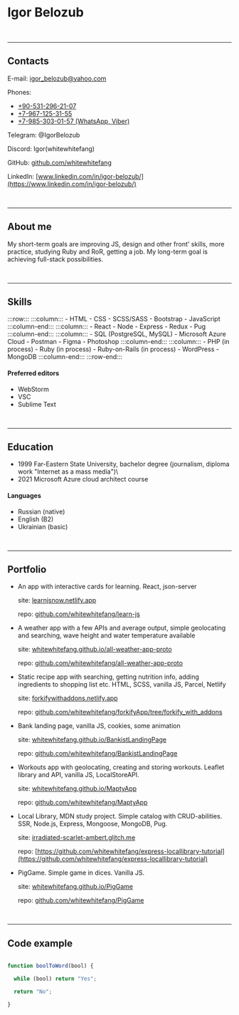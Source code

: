 # Igor Belozub &#8195;

&#8195;
&#8195;
___

## Contacts

E-mail: [igor_belozub@yahoo.com](mailto:igor_belozub@yahoo.com)

Phones:

- [+90-531-296-21-07](tel:905312962107)
- [+7-967-125-31-55](tel:79671253155)
- [+7-985-303-01-57 (WhatsApp, Viber)](tel:79853030157)

Telegram: @IgorBelozub

Discord: Igor(whitewhitefang)

GitHub: [github.com/whitewhitefang](https://github.com/whitewhitefang)

LinkedIn: [www.linkedin.com/in/igor-belozub/](https://www.linkedin.com/in/igor-belozub/)

&#8195;
&#8195;
___

## About me

My short-term goals are improving JS, design and other front' skills, more practice, studying Ruby and RoR, getting a job.
My long-term goal is achieving full-stack possibilities.

&#8195;
&#8195;
___

## Skills

:::row:::
    :::column:::
        - HTML
        - CSS
        - SCSS/SASS
        - Bootstrap
        - JavaScript
    :::column-end:::
    :::column:::
        - React
        - Node
        - Express
        - Redux
        - Pug
    :::column-end:::
    :::column:::
        - SQL (PostgreSQL, MySQL)
        - Microsoft Azure Cloud
        - Postman
        - Figma
        - Photoshop
    :::column-end:::
    :::column:::
        - PHP (in process)
        - Ruby (in process)
        - Ruby-on-Rails (in process)
        - WordPress
        - MongoDB
    :::column-end:::
:::row-end:::

#### Preferred editors

- WebStorm
- VSC
- Sublime Text

&#8195;
&#8195;
___

## Education

- 1999 Far-Eastern State University, bachelor degree (journalism, diploma work "Internet as a mass media")\
- 2021 Microsoft Azure cloud architect course

#### Languages

- Russian (native)
- English (B2)
- Ukrainian (basic)

&#8195;
&#8195;
___

## Portfolio

- An app with interactive cards for learning. React, json-server

    site: [learnjsnow.netlify.app](https://learnjsnow.netlify.app/)

    repo: [github.com/whitewhitefang/learn-js](https://github.com/whitewhitefang/learn-js/)

- A weather app with a few APIs and average output, simple geolocating and searching, wave height and water temperature available

    site: [whitewhitefang.github.io/all-weather-app-proto](https://whitewhitefang.github.io/all-weather-app-proto/)

    repo: [github.com/whitewhitefang/all-weather-app-proto](https://github.com/whitewhitefang/all-weather-app-proto)

- Static recipe app with searching, getting nutrition info, adding ingredients to shopping list etc. HTML, SCSS, vanilla JS, Parcel, Netlify

    site: [forkifywithaddons.netlify.app](https://forkifywithaddons.netlify.app/)

    repo: [github.com/whitewhitefang/forkifyApp/tree/forkify_with_addons](https://github.com/whitewhitefang/forkifyApp/tree/forkify_with_addons)

- Bank landing page, vanilla JS, cookies, some animation

    site: [whitewhitefang.github.io/BankistLandingPage](https://whitewhitefang.github.io/BankistLandingPage/)

    repo: [github.com/whitewhitefang/BankistLandingPage](https://github.com/whitewhitefang/BankistLandingPage)

- Workouts app with geolocating, creating and storing workouts. Leaflet library and API, vanilla JS, LocalStoreAPI.

    site: [whitewhitefang.github.io/MaptyApp](https://whitewhitefang.github.io/MaptyApp/)

    repo: [github.com/whitewhitefang/MaptyApp](https://github.com/whitewhitefang/MaptyApp)

- Local Library, MDN study project. Simple catalog with CRUD-abilities. SSR, Node.js, Express, Mongoose, MongoDB, Pug.

    site: [irradiated-scarlet-ambert.glitch.me](https://irradiated-scarlet-ambert.glitch.me)

    repo: [https://github.com/whitewhitefang/express-locallibrary-tutorial](https://github.com/whitewhitefang/express-locallibrary-tutorial)

- PigGame. Simple game in dices. Vanilla JS.

    site: [whitewhitefang.github.io/PigGame](https://whitewhitefang.github.io/PigGame/)

    repo: [github.com/whitewhitefang/PigGame](https://github.com/whitewhitefang/PigGame)

&#8195;
&#8195;
___

## Code example

```javascript

function boolToWord(bool) {

  while (bool) return "Yes";

  return "No";

}

```
